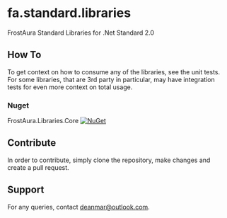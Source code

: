 # fa.standard.libraries
FrostAura Standard Libraries for .Net Standard 2.0

## How To
To get context on how to consume any of the libraries, see the unit tests. For some libraries, that are 3rd party in 
particular, may have integration tests for even more context on total usage.
### Nuget
FrostAura.Libraries.Core [![NuGet](https://img.shields.io/nuget/dt/FrostAura.Libraries.Core)](https://www.nuget.org/packages/FrostAura.Libraries.Core/)

## Contribute
In order to contribute, simply clone the repository, make changes and create a pull request.

## Support
For any queries, contact deanmar@outlook.com.
